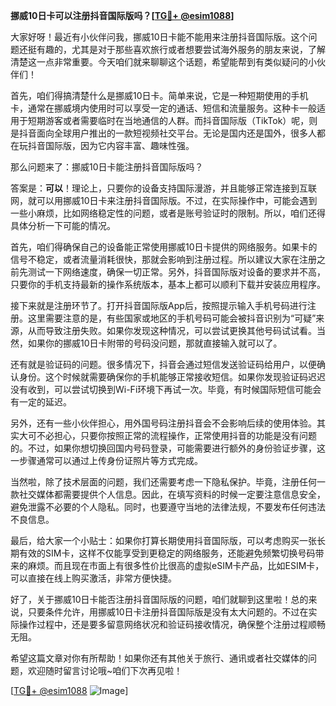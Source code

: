 **挪威10日卡可以注册抖音国际版吗？[[TG💪+ @esim1088](https://t.me/s/esim1088)]**

大家好呀！最近有小伙伴问我，挪威10日卡能不能用来注册抖音国际版。这个问题还挺有趣的，尤其是对于那些喜欢旅行或者想要尝试海外服务的朋友来说，了解清楚这一点非常重要。今天咱们就来聊聊这个话题，希望能帮到有类似疑问的小伙伴们！

首先，咱们得搞清楚什么是挪威10日卡。简单来说，它是一种短期使用的手机卡，通常在挪威境内使用时可以享受一定的通话、短信和流量服务。这种卡一般适用于短期游客或者需要临时在当地通信的人群。而抖音国际版（TikTok）呢，则是抖音面向全球用户推出的一款短视频社交平台。无论是国内还是国外，很多人都在玩抖音国际版，因为它内容丰富、趣味性强。

那么问题来了：挪威10日卡能注册抖音国际版吗？

答案是：**可以**！理论上，只要你的设备支持国际漫游，并且能够正常连接到互联网，就可以用挪威10日卡来注册抖音国际版。不过，在实际操作中，可能会遇到一些小麻烦，比如网络稳定性的问题，或者是账号验证时的限制。所以，咱们还得具体分析一下可能的情况。

首先，咱们得确保自己的设备能正常使用挪威10日卡提供的网络服务。如果卡的信号不稳定，或者流量消耗很快，那就会影响到注册过程。所以建议大家在注册之前先测试一下网络速度，确保一切正常。另外，抖音国际版对设备的要求并不高，只要你的手机支持最新的操作系统版本，基本上都可以顺利下载并安装应用程序。

接下来就是注册环节了。打开抖音国际版App后，按照提示输入手机号码进行注册。这里需要注意的是，有些国家或地区的手机号码可能会被抖音识别为“可疑”来源，从而导致注册失败。如果你发现这种情况，可以尝试更换其他号码试试看。当然，如果你的挪威10日卡附带的号码没问题，那就直接输入就可以了。

还有就是验证码的问题。很多情况下，抖音会通过短信发送验证码给用户，以便确认身份。这个时候就需要确保你的手机能够正常接收短信。如果你发现验证码迟迟没有收到，可以尝试切换到Wi-Fi环境下再试一次。毕竟，有时候国际短信可能会有一定的延迟。

另外，还有一些小伙伴担心，用外国号码注册抖音会不会影响后续的使用体验。其实大可不必担心，只要你按照正常的流程操作，正常使用抖音的功能是没有问题的。不过，如果你想切换回国内号码登录，可能需要进行额外的身份验证步骤，这一步骤通常可以通过上传身份证照片等方式完成。

当然啦，除了技术层面的问题，我们还需要考虑一下隐私保护。毕竟，注册任何一款社交媒体都需要提供个人信息。因此，在填写资料的时候一定要注意信息安全，避免泄露不必要的个人隐私。同时，也要遵守当地的法律法规，不要发布任何违法不良信息。

最后，给大家一个小贴士：如果你打算长期使用抖音国际版，可以考虑购买一张长期有效的SIM卡，这样不仅能享受到更稳定的网络服务，还能避免频繁切换号码带来的麻烦。而且现在市面上有很多性价比很高的虚拟eSIM卡产品，比如ESIM卡，可以直接在线上购买激活，非常方便快捷。

好了，关于挪威10日卡能否注册抖音国际版的问题，咱们就聊到这里啦！总的来说，只要条件允许，用挪威10日卡注册抖音国际版是没有太大问题的。不过在实际操作过程中，还是要多留意网络状况和验证码接收情况，确保整个注册过程顺畅无阻。

希望这篇文章对你有所帮助！如果你还有其他关于旅行、通讯或者社交媒体的问题，欢迎随时留言讨论哦~咱们下次再见啦！

[[TG💪+ @esim1088](https://t.me/s/esim1088) ![Image](https://i.postimg.cc/4NQfJmqS/Snipaste-2025-05-13-00-14-12.png)]